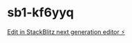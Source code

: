 # sb1-kf6yyq

[Edit in StackBlitz next generation editor ⚡️](https://stackblitz.com/~/github.com/imtiaz-risat/sb1-kf6yyq)